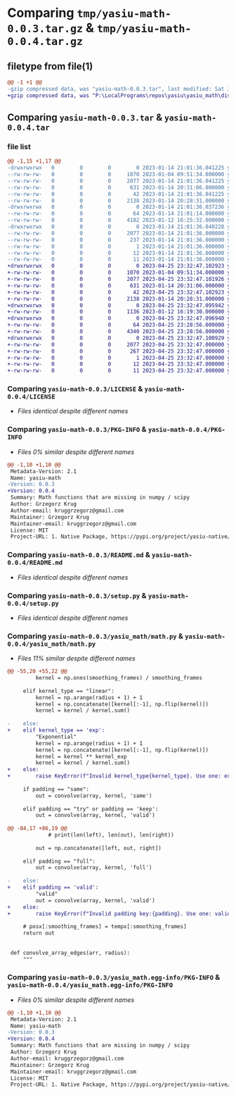# Comparing `tmp/yasiu-math-0.0.3.tar.gz` & `tmp/yasiu-math-0.0.4.tar.gz`

## filetype from file(1)

```diff
@@ -1 +1 @@
-gzip compressed data, was "yasiu-math-0.0.3.tar", last modified: Sat Jan 14 21:01:36 2023, max compression
+gzip compressed data, was "P:\LocalPrograms\repos\yasiu\yasiu_math\dist\.tmp-mvcxacge\yasiu-math-0.0.4.tar", last modified: Tue Apr 25 23:32:47 2023, max compression
```

## Comparing `yasiu-math-0.0.3.tar` & `yasiu-math-0.0.4.tar`

### file list

```diff
@@ -1,15 +1,17 @@
-drwxrwxrwx   0        0        0        0 2023-01-14 21:01:36.041225 yasiu-math-0.0.3/
--rw-rw-rw-   0        0        0     1070 2023-01-04 09:51:34.000000 yasiu-math-0.0.3/LICENSE
--rw-rw-rw-   0        0        0     2077 2023-01-14 21:01:36.041225 yasiu-math-0.0.3/PKG-INFO
--rw-rw-rw-   0        0        0      631 2023-01-14 20:31:06.000000 yasiu-math-0.0.3/README.md
--rw-rw-rw-   0        0        0       42 2023-01-14 21:01:36.041225 yasiu-math-0.0.3/setup.cfg
--rw-rw-rw-   0        0        0     2138 2023-01-14 20:28:31.000000 yasiu-math-0.0.3/setup.py
-drwxrwxrwx   0        0        0        0 2023-01-14 21:01:36.037236 yasiu-math-0.0.3/yasiu_math/
--rw-rw-rw-   0        0        0       64 2023-01-14 21:01:14.000000 yasiu-math-0.0.3/yasiu_math/__init__.py
--rw-rw-rw-   0        0        0     4102 2023-01-12 16:25:32.000000 yasiu-math-0.0.3/yasiu_math/math.py
-drwxrwxrwx   0        0        0        0 2023-01-14 21:01:36.040228 yasiu-math-0.0.3/yasiu_math.egg-info/
--rw-rw-rw-   0        0        0     2077 2023-01-14 21:01:36.000000 yasiu-math-0.0.3/yasiu_math.egg-info/PKG-INFO
--rw-rw-rw-   0        0        0      237 2023-01-14 21:01:36.000000 yasiu-math-0.0.3/yasiu_math.egg-info/SOURCES.txt
--rw-rw-rw-   0        0        0        1 2023-01-14 21:01:36.000000 yasiu-math-0.0.3/yasiu_math.egg-info/dependency_links.txt
--rw-rw-rw-   0        0        0       12 2023-01-14 21:01:36.000000 yasiu-math-0.0.3/yasiu_math.egg-info/requires.txt
--rw-rw-rw-   0        0        0       11 2023-01-14 21:01:36.000000 yasiu-math-0.0.3/yasiu_math.egg-info/top_level.txt
+drwxrwxrwx   0        0        0        0 2023-04-25 23:32:47.102923 yasiu-math-0.0.4/
+-rw-rw-rw-   0        0        0     1070 2023-01-04 09:51:34.000000 yasiu-math-0.0.4/LICENSE
+-rw-rw-rw-   0        0        0     2077 2023-04-25 23:32:47.101926 yasiu-math-0.0.4/PKG-INFO
+-rw-rw-rw-   0        0        0      631 2023-01-14 20:31:06.000000 yasiu-math-0.0.4/README.md
+-rw-rw-rw-   0        0        0       42 2023-04-25 23:32:47.102923 yasiu-math-0.0.4/setup.cfg
+-rw-rw-rw-   0        0        0     2138 2023-01-14 20:28:31.000000 yasiu-math-0.0.4/setup.py
+drwxrwxrwx   0        0        0        0 2023-04-25 23:32:47.095942 yasiu-math-0.0.4/tests/
+-rw-rw-rw-   0        0        0     1136 2023-01-12 16:19:30.000000 yasiu-math-0.0.4/tests/test_rounding_number.py
+drwxrwxrwx   0        0        0        0 2023-04-25 23:32:47.096940 yasiu-math-0.0.4/yasiu_math/
+-rw-rw-rw-   0        0        0       64 2023-04-25 23:28:56.000000 yasiu-math-0.0.4/yasiu_math/__init__.py
+-rw-rw-rw-   0        0        0     4340 2023-04-25 23:28:56.000000 yasiu-math-0.0.4/yasiu_math/math.py
+drwxrwxrwx   0        0        0        0 2023-04-25 23:32:47.100929 yasiu-math-0.0.4/yasiu_math.egg-info/
+-rw-rw-rw-   0        0        0     2077 2023-04-25 23:32:47.000000 yasiu-math-0.0.4/yasiu_math.egg-info/PKG-INFO
+-rw-rw-rw-   0        0        0      267 2023-04-25 23:32:47.000000 yasiu-math-0.0.4/yasiu_math.egg-info/SOURCES.txt
+-rw-rw-rw-   0        0        0        1 2023-04-25 23:32:47.000000 yasiu-math-0.0.4/yasiu_math.egg-info/dependency_links.txt
+-rw-rw-rw-   0        0        0       12 2023-04-25 23:32:47.000000 yasiu-math-0.0.4/yasiu_math.egg-info/requires.txt
+-rw-rw-rw-   0        0        0       11 2023-04-25 23:32:47.000000 yasiu-math-0.0.4/yasiu_math.egg-info/top_level.txt
```

### Comparing `yasiu-math-0.0.3/LICENSE` & `yasiu-math-0.0.4/LICENSE`

 * *Files identical despite different names*

### Comparing `yasiu-math-0.0.3/PKG-INFO` & `yasiu-math-0.0.4/PKG-INFO`

 * *Files 0% similar despite different names*

```diff
@@ -1,10 +1,10 @@
 Metadata-Version: 2.1
 Name: yasiu-math
-Version: 0.0.3
+Version: 0.0.4
 Summary: Math functions that are missing in numpy / scipy
 Author: Grzegorz Krug
 Author-email: kruggrzegorz@gmail.com
 Maintainer: Grzegorz Krug
 Maintainer-email: kruggrzegorz@gmail.com
 License: MIT
 Project-URL: 1. Native Package, https://pypi.org/project/yasiu-native/
```

### Comparing `yasiu-math-0.0.3/README.md` & `yasiu-math-0.0.4/README.md`

 * *Files identical despite different names*

### Comparing `yasiu-math-0.0.3/setup.py` & `yasiu-math-0.0.4/setup.py`

 * *Files identical despite different names*

### Comparing `yasiu-math-0.0.3/yasiu_math/math.py` & `yasiu-math-0.0.4/yasiu_math/math.py`

 * *Files 11% similar despite different names*

```diff
@@ -55,20 +55,22 @@
         kernel = np.ones(smoothing_frames) / smoothing_frames
 
     elif kernel_type == "linear":
         kernel = np.arange(radius + 1) + 1
         kernel = np.concatenate([kernel[:-1], np.flip(kernel)])
         kernel = kernel / kernel.sum()
 
-    else:
+    elif kernel_type == 'exp':
         "Exponential"
         kernel = np.arange(radius + 1) + 1
         kernel = np.concatenate([kernel[:-1], np.flip(kernel)])
         kernel = kernel ** kernel_exp
         kernel = kernel / kernel.sum()
+    else:
+        raise KeyError(f"Invalid kernel_type{kernel_type}. Use one: exp,linear,avg.")
 
     if padding == "same":
         out = convolve(array, kernel, 'same')
 
     elif padding == "try" or padding == 'keep':
         out = convolve(array, kernel, 'valid')
 
@@ -84,17 +86,19 @@
             # print(len(left), len(out), len(right))
 
         out = np.concatenate([left, out, right])
 
     elif padding == "full":
         out = convolve(array, kernel, 'full')
 
-    else:
+    elif padding == 'valid':
         "valid"
         out = convolve(array, kernel, 'valid')
+    else:
+        raise KeyError(f"Invalid padding key:{padding}. Use one: valid,same,try,keep.")
 
     # posx[:smoothing_frames] = tempx[:smoothing_frames]
     return out
 
 
 def convolve_array_edges(arr, radius):
     """
```

### Comparing `yasiu-math-0.0.3/yasiu_math.egg-info/PKG-INFO` & `yasiu-math-0.0.4/yasiu_math.egg-info/PKG-INFO`

 * *Files 0% similar despite different names*

```diff
@@ -1,10 +1,10 @@
 Metadata-Version: 2.1
 Name: yasiu-math
-Version: 0.0.3
+Version: 0.0.4
 Summary: Math functions that are missing in numpy / scipy
 Author: Grzegorz Krug
 Author-email: kruggrzegorz@gmail.com
 Maintainer: Grzegorz Krug
 Maintainer-email: kruggrzegorz@gmail.com
 License: MIT
 Project-URL: 1. Native Package, https://pypi.org/project/yasiu-native/
```


